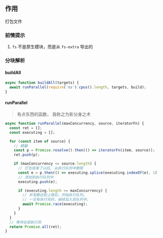 ## 作用

打包文件

### 前情提示

1. `fs` 不是原生模块，而是从 `fs-extra` 导出的

### 分块解析

#### buildAll

```js
async function buildAll(targets) {
  await runParallel(require('os').cpus().length, targets, build);
}
```

#### runParallel

> 有点东西的函数， 我称之为影分身之术

```js
async function runParallel(maxConcurrency, source, iteratorFn) {
  const ret = [];
  const executing = [];

  for (const item of source) {
    // 精髓
    const p = Promise.resolve().then(() => iteratorFn(item, source));
    ret.push(p);

    if (maxConcurrency <= source.length) {
      // 打包结束了以后, 从执行队列中删除
      const e = p.then(() => executing.splice(executing.indexOf(e), 1));
      // 添加到执行队列中
      executing.push(e);

      if (executing.length >= maxConcurrency) {
        // 并发数达到上限后，开始执行队列。
        // 一旦有执行完的，继续加入到队列中。
        await Promise.race(executing);
      }
    }
  }
  // 等待全部执行完
  return Promise.all(ret);
}
```
